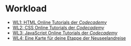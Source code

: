 # Workload

- [WL1: HTML Online Tutorials der *Codecademy*](https://webmapping.github.io/workload/wl1)
- [WL2: CSS Online Tutorials der *Codecademy*](https://webmapping.github.io/workload/wl2)
- [WL3: JavaScript Online Tutorials der *Codecademy*](https://webmapping.github.io/workload/wl3)
- [WL4: Eine Karte für deine Etappe der Neuseelandreise](https://webmapping.github.io/workload/wl4)